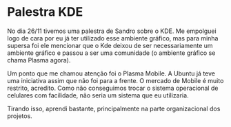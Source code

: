# Palestra KDE

No dia 26/11 tivemos uma palestra de Sandro sobre o KDE. Me empolguei logo de cara por eu já ter utilizado esse ambiente gráfico, mas para minha supersa foi ele mencionar que o Kde deixou de ser necessariamente um ambiente gráfico e passou a ser uma comunidade (o ambiente gráfico se chama Plasma agora).

Um ponto que me chamou atenção foi o Plasma Mobile. A Ubuntu já teve uma iniciativa assim que não foi para a frente. O mercado de Mobile é muito restrito, acredito. Como não conseguimos trocar o sistema operacional de celulares com facilidade, não seria um sistema que eu utilizaria.

Tirando isso, aprendi bastante, principalmente na parte organizacional dos projetos.
